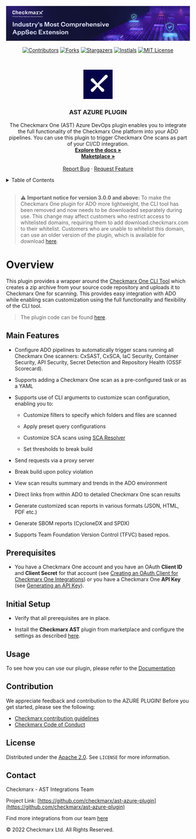 
<img src="https://raw.githubusercontent.com/Checkmarx/ci-cd-integrations/main/.images/PluginBanner.jpg">
<br />
<div align="center">

[![Contributors][contributors-shield]][contributors-url]
[![Forks][forks-shield]][forks-url]
[![Stargazers][stars-shield]][stars-url]
[![Instlals][install-shield]][install-url]
[![MIT License][license-shield]][license-url]

</div>
<br />
<p align="center">
  <a href="https://github.com/Checkmarx/ast-azure-plugin">
    <img src="https://raw.githubusercontent.com/Checkmarx/ci-cd-integrations/main/.images/xIcon.jpg" alt="Logo" width="80" height="80" />
  </a>

<h3 align="center">AST AZURE PLUGIN</h3>

  <p align="center">
    The Checkmarx One (AST) Azure DevOps plugin enables you to integrate the full functionality of the Checkmarx One platform into your ADO pipelines. You can use this plugin to trigger Checkmarx One scans as part of your CI/CD integration.
    <br/>
    <a href="https://checkmarx.com/resource/documents/en/34965-68710-quick-start-guide---checkmarx-one-azure-devops-plugin.html"><strong>Explore the docs »</strong></a>
    <br />
    <a href="https://marketplace.visualstudio.com/items?itemName=checkmarx.checkmarx-ast-azure-plugin"><strong>Maketplace »</strong></a>
    <br />
    <br />
    <a href="https://github.com/checkmarx/ast-azure-plugin/issues/new">Report Bug</a>
    ·
    <a href="https://github.com/checkmarx/ast-azure-plugin/issues/new">Request Feature</a>
  </p>
</p>



<!-- TABLE OF CONTENTS -->
<details>
  <summary>Table of Contents</summary>
  <ol>
    <li><a href="#overview">Overview</a></li>
    <li><a href="#main-features">Main Features</a></li>
    <li><a href="#prerequisites">Prerequisites</a></li>
    <li><a href="#initial-setup">Initial Setup</a></li>
    <li><a href="#usage">Usage</a></li>
    <li><a href="#contribution">Contribution</a></li>
    <li><a href="#license">License</a></li>
    <li><a href="#contact">Contact</a></li>
  </ol>
</details>
<br/>

> ⚠️ **Important notice for version 3.0.0 and above:** 
> To make the Checkmarx One plugin for ADO more lightweight, the CLI tool has been removed and now needs to be downloaded separately during use. This change may affect customers who restrict access to whitelisted domains, requiring them to add download.checkmarx.com to their whitelist. Customers who are unable to whitelist this domain, can use an older version of the plugin, which is available for download [here](https://github.com/Checkmarx/ast-azure-plugin/releases).

# Overview

This plugin provides a wrapper around the [Checkmarx One CLI
Tool](https://checkmarx.com/resource/documents/en/34965-68620-checkmarx-one-cli-tool.html) which creates a zip archive from your source code repository and uploads it to Checkmarx One for scanning. This provides easy integration with ADO while enabling scan customization using the full functionality and flexibility of the CLI tool.

> The plugin code can be found [here](https://github.com/Checkmarx/ast-azure-plugin).


## Main Features

-   Configure ADO pipelines to automatically trigger scans running all Checkmarx One scanners: CxSAST, CxSCA, IaC Security, Container Security, API Security, Secret Detection and Repository Health (OSSF Scorecard).

-   Supports adding a Checkmarx One scan as a pre-configured task or as a YAML

-   Supports use of CLI arguments to customize scan configuration, enabling you to:

    -   Customize filters to specify which folders and files are scanned

    -   Apply preset query configurations

    -   Customize SCA scans using [SCA Resolver](https://checkmarx.com/resource/documents/en/34965-19196-checkmarx-sca-resolver.html)

    -   Set thresholds to break build

-   Send requests via a proxy server

-   Break build upon policy violation

-   View scan results summary and trends in the ADO environment

-   Direct links from within ADO to detailed Checkmarx One scan results

-   Generate customized scan reports in various formats (JSON, HTML, PDF etc.)

-   Generate SBOM reports (CycloneDX and SPDX)

-   Supports Team Foundation Version Control (TFVC) based repos.

## Prerequisites

-   You have a Checkmarx One account and you have an OAuth **Client
    ID** and **Client Secret** for that account (see [Creating an OAuth
    Client for Checkmarx One Integrations](https://checkmarx.com/resource/documents/en/34965-118315-authentication-for-checkmarx-one-cli.html#UUID-a4e31a96-1f36-6293-e95a-97b4b9189060_UUID-4123a2ff-32d0-2287-8dd2-3c36947f675e)) or you have a Checkmarx One **API Key** (see [Generating an API Key](https://checkmarx.com/resource/documents/en/34965-118315-authentication-for-checkmarx-one-cli.html#UUID-a4e31a96-1f36-6293-e95a-97b4b9189060_UUID-1e7abdfa-77eb-2a6c-f12a-c812a1e1dcf7)).

## Initial Setup

-   Verify that all prerequisites are in place.

-   Install the **Checkmarx AST** plugin from marketplace and configure the settings as described [here](https://checkmarx.com/resource/documents/en/34965-68712-checkmarx-one-azure-devops-plugin-initial-setup.html).


## Usage

To see how you can use our plugin, please refer to the [Documentation](https://checkmarx.com/resource/documents/en/34965-68709-checkmarx-one-azure-devops-plugin.html)


## Contribution

We appreciate feedback and contribution to the AZURE PLUGIN! Before you get started, please see the following:

- [Checkmarx contribution guidelines](docs/contributing.md)
- [Checkmarx Code of Conduct](docs/code_of_conduct.md)


<!-- LICENSE -->
## License
Distributed under the [Apache 2.0](LICENSE). See `LICENSE` for more information.


<!-- CONTACT -->
## Contact

Checkmarx - AST Integrations Team

Project Link: [https://github.com/checkmarx/ast-azure-plugin](https://github.com/checkmarx/ast-azure-plugin)

Find more integrations from our team [here](https://github.com/Checkmarx/ci-cd-integrations#checkmarx-ast-integrations)


© 2022 Checkmarx Ltd. All Rights Reserved.

[contributors-shield]: https://img.shields.io/github/contributors/checkmarx/ast-azure-plugin.svg
[contributors-url]: https://github.com/checkmarx/ast-azure-plugin/graphs/contributors
[forks-shield]: https://img.shields.io/github/forks/checkmarx/ast-azure-plugin.svg
[forks-url]: https://github.com/checkmarx/ast-azure-plugin/network/members
[stars-shield]: https://img.shields.io/github/stars/checkmarx/ast-azure-plugin.svg
[stars-url]: https://github.com/checkmarx/ast-azure-plugin/stargazers
[license-shield]: https://img.shields.io/github/license/checkmarx/ast-azure-plugin.svg
[license-url]: https://github.com/checkmarx/ast-azure-plugin/blob/main/LICENSE
[install-shield]: https://img.shields.io/visual-studio-marketplace/azure-devops/installs/total/checkmarx.checkmarx-ast-azure-plugin
[install-url]: https://marketplace.visualstudio.com/items?itemName=checkmarx.checkmarx-ast-azure-plugin
